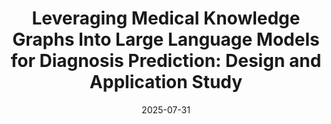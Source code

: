 ---
title: "Leveraging Medical Knowledge Graphs Into Large Language Models for Diagnosis Prediction: Design and Application Study"
link: https://ai.jmir.org/2025/1/e58670
date: "2025-07-31"
presenter: "Heloísa Oss Boll"
layout: page
---